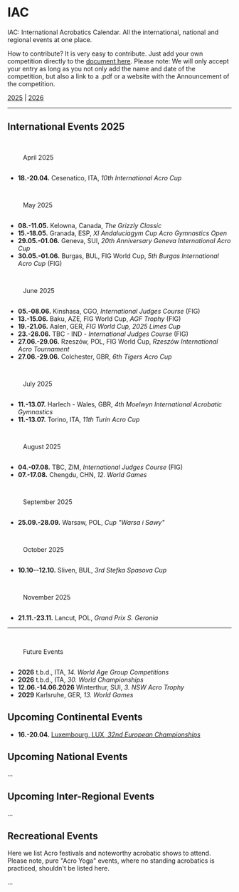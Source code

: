 # IAC

IAC: International Acrobatics Calendar. All the international, national and regional events at one place. 

How to contribute? It is very easy to contribute. Just add your own competition directly to the [document here]( https://github.com/floshin/acrolib/new/main). Please note: We will only accept your entry as long as you not only add the name and date of the competition, but also a link to a .pdf or a website with the Announcement of the competition. 

[2025](/calendar/2025) | [2026](/calendar/2026)

---

## International Events 2025


### April 2025

* **18.-20.04.** Cesenatico, ITA, *10th International Acro Cup*

<!--
| Date | City | Country | Name | Info |
| ---- | ---- | ------- | ---- | ---- |
| 12.04. | Ottendorf-Okrilla | GER | 27th Internationales Traditionsturnier	| competition website |
| 18.-20.04. | Cesenatico	| ITA | 10th International Acro Cup | for Clubs	| 
-->

### May 2025

* **08.-11.05.** Kelowna, Canada, *The Grizzly Classic*
* **15.-18.05.** Granada, ESP, *XI Andaluciagym Cup Acro Gymnastics Open*
* **29.05.-01.06.** Geneva, SUI, *20th Anniversary Geneva International Acro Cup*
* **30.05.-01.06.** Burgas, BUL, FIG World Cup, *5th Burgas International Acro Cup* (FIG)


### June 2025

* **05.-08.06.** Kinshasa, CGO, *International Judges Course* (FIG)
* **13.-15.06.** Baku, AZE, FIG World Cup, *AGF Trophy* (FIG)
* **19.-21.06.** Aalen, GER, *FIG World Cup, 2025 Limes Cup*
* **23.-26.06.** TBC - IND - *International Judges Course* (FIG)
* **27.06.-29.06.** Rzeszów, POL, FIG World Cup, *Rzeszów International Acro Tournament*
* **27.06.-29.06.** Colchester, GBR, *6th Tigers Acro Cup*


### July 2025

* **11.-13.07.**	Harlech - Wales, GBR, *4th Moelwyn International Acrobatic Gymnastics*
* **11.-13.07.** Torino, ITA, *11th Turin Acro Cup*


### August 2025

* **04.-07.08.** TBC,	ZIM, *International Judges Course* (FIG)
* **07.-17.08.** Chengdu, CHN, *12. World Games*


### September 2025

* **25.09.-28.09.** Warsaw,	POL, *Cup "Warsa i Sawy"*


### October 2025

* **10.10--12.10.** Sliven,	BUL, *3rd Stefka Spasova Cup*


### November 2025

* **21.11.-23.11.** Lancut, POL,	*Grand Prix S. Geronia*

---


### Future Events

* **2026** t.b.d.,	ITA, *14. World Age Group Competitions*
* **2026** t.b.d., ITA, *30. World Championships*
* **12.06.-14.06.2026** Winterthur, SUI, *3. NSW Acro Trophy*
* **2029** Karlsruhe,	GER, *13. World Games*


## Upcoming Continental Events 

* **16.-20.04.** [Luxembourg, LUX, *32nd European Championships*](https://www.europeangymnastics.com/)


## Upcoming National Events

...


## Upcoming Inter-Regional Events

...


## Recreational Events

Here we list Acro festivals and noteworthy acrobatic shows to attend. Please note, pure "Acro Yoga" events, where no standing acrobatics is practiced, shouldn't be listed here. 

...


<style>

h3 {
  margin: 20px 20px 5px;
  padding: 10px 15px;
  background: var(--dark);
  font-size: inherit;
  display: inline-block;
  font-weight: normal;
}
 
main ul {
  list-style: none;
  padding-left: 0;
  overflow: hidden;
 }

 main ul li a {
   text-decoration: none;
 }
 
main li {
  background: var(--dark);
  margin-bottom: 5px;
  padding: 10px;
  white-space: nowrap;
  overflow: hidden;
  text-overflow: ellipsis;
 } 

 main strong {
   display: block;
   min-width: 100%;
   font-size: 14px;
   font-weight: normal;
 }
  
</style>

